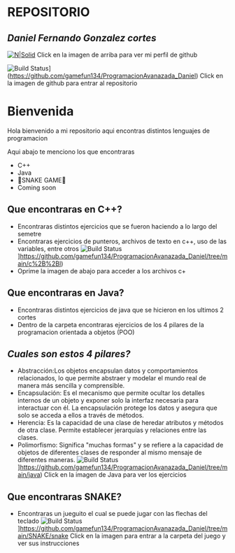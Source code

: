 # REPOSITORIO

## _Daniel Fernando Gonzalez cortes_

[![N|Solid](https://avatars.githubusercontent.com/u/118472353?v=4)](https://github.com/gamefun134)
Click en la imagen de arriba para ver mi perfil de github<br>

![Build Status](https://camo.githubusercontent.com/db92c1b3caecf27c7d9302183eda8cf9a59e890af4a84f5da944a8b4c55f51cd/68747470733a2f2f63646e2e69636f6e73636f75742e636f6d2f69636f6e2f667265652f706e672d3235362f6769746875622d3135332d3637353532332e706e67)](https://github.com/gamefun134/ProgramacionAvanazada_Daniel)
Click en la imagen de github para entrar al repositorio<br>

# Bienvenida

Hola bienvenido a mi repositorio aqui encontras distintos lenguajes de programacion<br>

Aqui abajo te menciono los que encontraras

* C++
* Java
* 🐍SNAKE GAME🐍
* Coming soon

## Que encontraras en C++?

* Encontraras distintos ejercicios que se fueron haciendo a lo largo del semetre
* Encontraras ejercicios de punteros, archivos de texto en c++, uso de las variables, entre otros
![Build Status](https://styles.redditmedia.com/t5_2qi27/styles/communityIcon_c6mtvgj38ki31.jpg)]https://github.com/gamefun134/ProgramacionAvanazada_Daniel/tree/main/c%2B%2Bl)
* Oprime la imagen de abajo para acceder a los archivos c+

## Que encontraras en Java?

* Encontraras distintos ejercicios de java que se hicieron en los ultimos 2 cortes
* Dentro de la carpeta encontraras ejercicios de los 4 pilares de la programacion orientada a objetos (POO)

## _Cuales son estos 4 pilares?_

* Abstracción:Los objetos encapsulan datos y comportamientos relacionados, lo que permite abstraer y modelar el mundo real de manera más sencilla y comprensible.
* Encapsulación: Es el mecanismo que permite ocultar los detalles internos de un objeto y exponer solo la interfaz necesaria para interactuar con él. La encapsulación protege los datos y asegura que solo se acceda a ellos a través de métodos.
* Herencia: Es la capacidad de una clase de heredar atributos y métodos de otra clase. Permite establecer jerarquías y relaciones entre las clases.
* Polimorfismo: Significa "muchas formas" y se refiere a la capacidad de objetos de diferentes clases de responder al mismo mensaje de diferentes maneras.
![Build Status](https://gabrielaugusto.me/wp-content/uploads/2021/06/Java_Logo.png)]https://github.com/gamefun134/ProgramacionAvanazada_Daniel/tree/main/java)
Click en la imagen de Java para ver los ejercicios

## Que encontraras SNAKE?

* Encontraras un jueguito el cual se puede jugar con las flechas del teclado
![Build Status](https://depor.com/resizer/UxsI8-IdSt5CQ0GYaPqrqBpiKXc=/1200x800/smart/filters:format(jpeg):quality(75)/cloudfront-us-east-1.images.arcpublishing.com/elcomercio/OTRQE2GTUNEY7PYKS4VRAUZQGM.jpg)]https://github.com/gamefun134/ProgramacionAvanazada_Daniel/tree/main/SNAKE/snake
Click en la imagen para entrar a la carpeta del juego y ver sus instrucciones<br>
